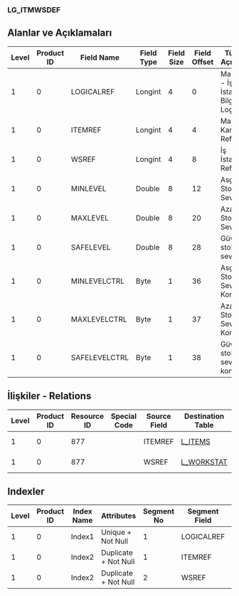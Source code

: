 ### LG_ITMWSDEF

## Alanlar ve Açıklamaları

**Level**|**Product ID**|**Field Name**|**Field Type**|**Field Size**|**Field Offset**|**Türkçe Açıklama**|**Expression**
-----|-----|-----|-----|-----|-----|-----|-----
1|0|LOGICALREF|Longint|4|0|Malzeme - İş İstasyonu Bilgisi Log. Ref.|Item - Workstation Information Logical Reference
1|0|ITEMREF|Longint|4|4|Malzeme Kartı Referansı|Item Card Reference
1|0|WSREF|Longint|4|8|İş İstasyonu Ref.|Workstation Reference
1|0|MINLEVEL|Double|8|12|Asgari Stok Seviyesi|Minimum Inventory Level
1|0|MAXLEVEL|Double|8|20|Azami Stok Seviyesi|Maximum Inventory Level
1|0|SAFELEVEL|Double|8|28|Güvenlik stok seviyesi|Safety Inventory Level
1|0|MINLEVELCTRL|Byte|1|36|Asgari Stok Seviye Kontrolü|Minimum Inventory Level Control
1|0|MAXLEVELCTRL|Byte|1|37|Azami Stok Seviyesi Kontrolü|Maximum Inventory Level Control
1|0|SAFELEVELCTRL|Byte|1|38|Güvenlik stok seviyesi kontrolü|Safety Inventory Level Control

## İlişkiler - Relations

**Level**|**Product ID**|**Resource ID**|**Special Code**|**Source Field**|**Destination Table**|**Destination Field**|**Relation Type**|**Extra Condition**
-----|-----|-----|-----|-----|-----|-----|-----|-----
1|0|877||ITEMREF|[L_ITEMS](../LG_ITEMS "L_ITEMS")|LOGICALREF|one-to-one|
1|0|877||WSREF|[L_WORKSTAT](../LG_WORKSTAT "L_WORKSTAT")|LOGICALREF|one-to-one|

## Indexler

**Level**|**Product ID**|**Index Name**|**Attributes**|**Segment No**|**Segment Field**|**Sense**
-----|-----|-----|-----|-----|-----|-----
1|0|Index1|Unique + Not Null|1|LOGICALREF|Ascending
1|0|Index2|Duplicate + Not Null|1|ITEMREF|Ascending
1|0|Index2|Duplicate + Not Null|2|WSREF|Ascending
